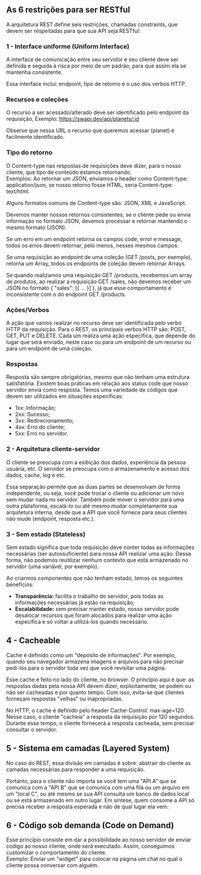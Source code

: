 ## As 6 restrições para ser RESTful  
  
A arquitetura REST define seis restrições, chamadas constraints, que devem ser respeitadas para que sua API seja RESTful:  
  
### **1 - Interface uniforme (Uniform Interface)**  
A interface de comunicação entre seu servidor e seu cliente deve ser definida e seguida à risca por meio de um padrão, para que assim ela se mantenha consistente.  
  
Essa interface inclui: endpoint, tipo de retorno e o uso dos verbos HTTP.

### Recursos e coleções  
  
O recurso a ser acessado/alterado deve ser identificado pelo endpoint da requisição, Exemplo: https://swapi.dev/api/planets/:id  
  
Observe que nessa URL o recurso que queremos acessar (planet) é facilmente identificado.  
  
### Tipo do retorno  
  
O Content-type nas respostas de requisições deve  dizer, para o nosso cliente, que tipo de conteúdo estamos retornando.  
Exemplos: Ao retornar um JSON, enviamos o header como Content-type: application/json, se nosso retorno fosse HTML, seria Content-type: text/html.  
  
Alguns formatos comuns de Content-type são: JSON, XML e JavaScript.  
  
Devemos manter nossos retornos consistentes, se o cliente pede ou envia informação no formato JSON, devemos processar e retornar mantendo o mesmo formato (JSON).  
  
Se um erro em um endpoint retorna os campos code, error e message, todos os erros devem retornar, pelo menos, nesses mesmos campos.  
  
Se uma requisição ao endpoint de uma coleção (GET /posts, por exemplo), retorna um Array, todos os endpoints de coleção devem retornar Arrays.  
  
Se quando realizamos uma requisição GET /products, recebemos um array de produtos, ao realizar a requisição GET /sales, não devemos receber um JSON no formato { "sales": [{ ... }] }, já que esse comportamento é inconsistente com o do endpoint GET /products.  
  
### Ações/Verbos  
  
A ação que vamos realizar no recurso deve ser identificada pelo verbo HTTP da requisição. Para o REST, os principais verbos HTTP são: POST, GET, PUT e DELETE. Cada um realiza uma ação específica, que depende do lugar que será enviado, neste caso ou para um endpoint de um recurso ou para um endpoint de uma coleção.  
  
### Respostas  
  
Resposta são sempre obrigatórias, mesmo que não tenham uma estrutura satisfatória.
Existem boas práticas em relação aos status code que nosso servidor envia como resposta. Temos uma variedade de códigos que devem ser utilizados em situações específicas:  

 - 1xx: Informação;
 - 2xx: Sucesso;
 - 3xx: Redirecionamento;
 - 4xx: Erro do cliente;
 - 5xx: Erro no servidor.  
   

### **2 - Arquitetura cliente-servidor**  
  
O cliente se preocupa com a exibição dos dados, experiência da pessoa usuária, etc. O servidor se preocupa com o armazenamento e acesso dos dados, cache, log e etc.  
  
Essa separação permite que as duas partes se desenvolvam de forma independente, ou seja, você pode trocar o cliente ou adicionar um novo sem mudar nada no servidor. Também pode mover o servidor para uma outra plataforma, escalá-lo ou até mesmo mudar completamente sua arquitetura interna, desde que a API que você fornece para seus clientes não mude (endpoint, resposta etc.).  
  
### **3 - Sem estado (Stateless)**  
  
Sem estado significa que toda requisição deve conter todas as informações necessárias (ser autossuficiente) para nossa API realizar uma ação. Dessa forma, não podemos reutilizar nenhum contexto que está armazenado no servidor (uma variável, por exemplo).  
  
Ao criarmos componentes que não tenham estado, temos os seguintes benefícios:  
 - **Transparência:** facilita o trabalho do servidor, pois todas as informações necessárias já estão na requisição;
 - **Escalabilidade:** sem precisar manter estado, nosso servidor pode desalocar recursos que foram alocados para realizar uma ação específica e só voltar a utilizá-los quando necessário.  
   
## **4 - Cacheable**  
  
Cache é definido como um "depósito de informações". Por exemplo, quando seu navegador armazena imagens e arquivos para não precisar pedi-los para o servidor toda vez que você revisitar uma página.  
  
Esse cache é feito no lado do cliente, no browser. O princípio aqui é que: as respostas dadas pela nossa API devem dizer, explicitamente, se podem ou não ser cacheadas e por quanto tempo. Com isso, evita-se que clientes forneçam respostas "velhas" ou inapropriadas.  
  
No HTTP, o cache é definido pelo header Cache-Control: max-age=120. Nesse caso, o cliente "cacheia" a resposta da requisição por 120 segundos. Durante esse tempo, o cliente fornecerá a resposta cacheada, sem precisar consultar o servidor.  
  
## **5 - Sistema em camadas (Layered System)**  
  
No caso do REST, essa divisão em camadas é sobre: abstrair do cliente as camadas necessárias para responder a uma requisição.  
  
Portanto, para o cliente não importa se você tem uma "API A" que se comunica com a "API B" que se comunica com uma fila ou um arquivo em um "local C", ou até mesmo se sua API consulta um banco de dados local ou se está armazenado em outro lugar.
Em síntese, quem consome a API só precisa receber a resposta esperada e não de qual lugar ela vem.  
  
## **6 - Código sob demanda (Code on Demand)**  
  
Esse princípio consiste em dar a possibilidade ao nosso servidor de enviar código ao nosso cliente, onde será executado. Assim, conseguimos customizar o comportamento do cliente.  
Exemplo: Enviar um "widget" para colocar na página um chat no qual o cliente possa conversar com alguém.